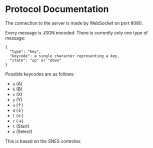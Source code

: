 # Protocol Documentation

The connection to the server is made by WebSocket on port 8080.

Every message is JSON encoded. There is currently only one type of message:

    {
      "type": "key",
      "keycode": a single character representing a key,
      "state": "up" or "down"
    }

Possible keycodes are as follows:

* `a` (A)
* `b` (B)
* `x` (X)
* `y` (Y)
* `u` (↑)
* `d` (↓)
* `l` (←)
* `r` (→)
* `t` (Start)
* `e` (Select)

This is based on the SNES controller.
